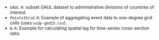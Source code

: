 * `GAUL.R`: subset GAUL dataset to administrative divisions of countries of interest.
* `Points2Grid.R`: Example of aggregating event data to one-degree grid cells (uses `ucdp-ged15.csv`).
* `W.R`: Example for calculating spatial lag for time-series cross-section data.
